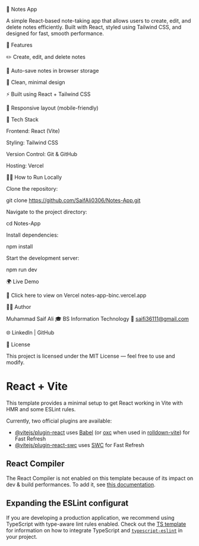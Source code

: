 
📝 Notes App

A simple React-based note-taking app that allows users to create, edit, and delete notes efficiently.
Built with React, styled using Tailwind CSS, and designed for fast, smooth performance.

🚀 Features

✏️ Create, edit, and delete notes

💾 Auto-save notes in browser storage

🌙 Clean, minimal design

⚡ Built using React + Tailwind CSS

📱 Responsive layout (mobile-friendly)

🧰 Tech Stack

Frontend: React (Vite)

Styling: Tailwind CSS

Version Control: Git & GitHub

Hosting: Vercel

🧑‍💻 How to Run Locally

Clone the repository:

git clone https://github.com/SaifAli0306/Notes-App.git


Navigate to the project directory:

cd Notes-App


Install dependencies:

npm install


Start the development server:

npm run dev

🌍 Live Demo

🔗 Click here to view on Vercel
notes-app-binc.vercel.app

👨‍💻 Author

Muhammad Saif Ali
🎓 BS Information Technology
📧 saifi36111@gmail.com

🌐 LinkedIn
 | GitHub

📄 License

This project is licensed under the MIT License — feel free to use and modify.

# React + Vite

This template provides a minimal setup to get React working in Vite with HMR and some ESLint rules.

Currently, two official plugins are available:

- [@vitejs/plugin-react](https://github.com/vitejs/vite-plugin-react/blob/main/packages/plugin-react) uses [Babel](https://babeljs.io/) (or [oxc](https://oxc.rs) when used in [rolldown-vite](https://vite.dev/guide/rolldown)) for Fast Refresh
- [@vitejs/plugin-react-swc](https://github.com/vitejs/vite-plugin-react/blob/main/packages/plugin-react-swc) uses [SWC](https://swc.rs/) for Fast Refresh

## React Compiler

The React Compiler is not enabled on this template because of its impact on dev & build performances. To add it, see [this documentation](https://react.dev/learn/react-compiler/installation).

## Expanding the ESLint configurat

If you are developing a production application, we recommend using TypeScript with type-aware lint rules enabled. Check out the [TS template](https://github.com/vitejs/vite/tree/main/packages/create-vite/template-react-ts) for information on how to integrate TypeScript and [`typescript-eslint`](https://typescript-eslint.io) in your project.
